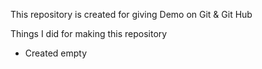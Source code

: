 This repository is created for giving Demo on Git & Git Hub

Things I did for making this repository

+ Created empty 

